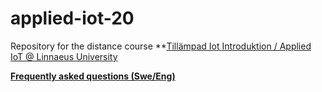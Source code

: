 # applied-iot-20


Repository for the distance course **[Tillämpad Iot Introduktion / Applied IoT @ Linnaeus University](https://coursepress.lnu.se/courses/applied-iot/01-introduction)

**[Frequently asked questions (Swe/Eng)](https://hackmd.io/@lnu-iot/FAQ-1DT305)**
